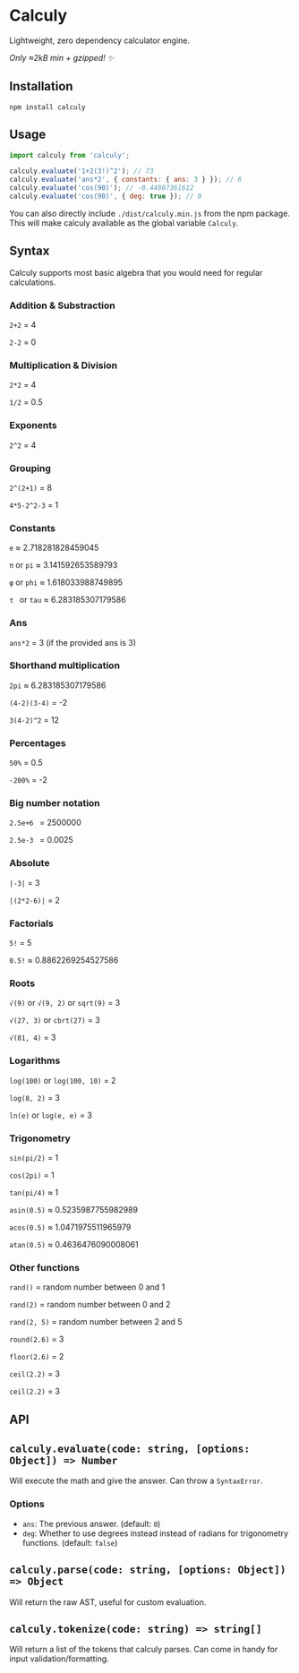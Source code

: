 # Calculy

Lightweight, zero dependency calculator engine.

_Only ≈2kB min + gzipped! ✨_

## Installation

```
npm install calculy
```

## Usage

```js
import calculy from 'calculy';

calculy.evaluate('1+2(3!)^2'); // 73
calculy.evaluate('ans*2', { constants: { ans: 3 } }); // 6
calculy.evaluate('cos(90)'); // -0.44807361612
calculy.evaluate('cos(90)', { deg: true }); // 0
```

You can also directly include `./dist/calculy.min.js` from the npm package. This will make calculy available as the global variable `Calculy`.

## Syntax

Calculy supports most basic algebra that you would need for regular calculations.

### Addition & Substraction

`2+2` = 4

`2-2` = 0

### Multiplication & Division

`2*2` = 4

`1/2` = 0.5

### Exponents

`2^2` = 4

### Grouping

`2^(2+1)` = 8

`4*5-2^2-3` = 1

### Constants

`e` ≈ 2.718281828459045

`π` or `pi` ≈ 3.141592653589793

`φ` or `phi` ≈ 1.618033988749895

`τ ` or `tau` ≈ 6.283185307179586

### Ans

`ans*2` = 3 (if the provided ans is 3)

### Shorthand multiplication

`2pi` ≈ 6.283185307179586

`(4-2)(3-4)` = -2

`3(4-2)^2` = 12

### Percentages

`50%` = 0.5

`-200%` = -2

### Big number notation

`2.5e+6 ` = 2500000

`2.5e-3 ` = 0.0025

### Absolute

`|-3|` = 3

`|(2*2-6)|` = 2

### Factorials

`5!` = 5

`0.5!` ≈ 0.8862269254527586

### Roots

`√(9)` or `√(9, 2)` or `sqrt(9)` = 3

`√(27, 3)` or `cbrt(27)` = 3

`√(81, 4)` = 3

### Logarithms

`log(100)` or `log(100, 10)` = 2

`log(8, 2)` = 3

`ln(e)` or `log(e, e)` = 3

### Trigonometry

`sin(pi/2)` = 1

`cos(2pi)` = 1

`tan(pi/4)` ≈ 1

`asin(0.5)` ≈ 0.5235987755982989

`acos(0.5)` ≈ 1.0471975511965979

`atan(0.5)` ≈ 0.4636476090008061

### Other functions

`rand()` = random number between 0 and 1

`rand(2)` = random number between 0 and 2

`rand(2, 5)` = random number between 2 and 5

`round(2.6)` = 3

`floor(2.6)` = 2

`ceil(2.2)` = 3

`ceil(2.2)` = 3

## API

## `calculy.evaluate(code: string, [options: Object]) => Number`

Will execute the math and give the answer. Can throw a `SyntaxError`.

### Options

- `ans`: The previous answer. (default: `0`)
- `deg`: Whether to use degrees instead instead of radians for trigonometry functions. (default: `false`)

## `calculy.parse(code: string, [options: Object]) => Object`

Will return the raw AST, useful for custom evaluation.

## `calculy.tokenize(code: string) => string[]`

Will return a list of the tokens that calculy parses. Can come in handy for input validation/formatting.
